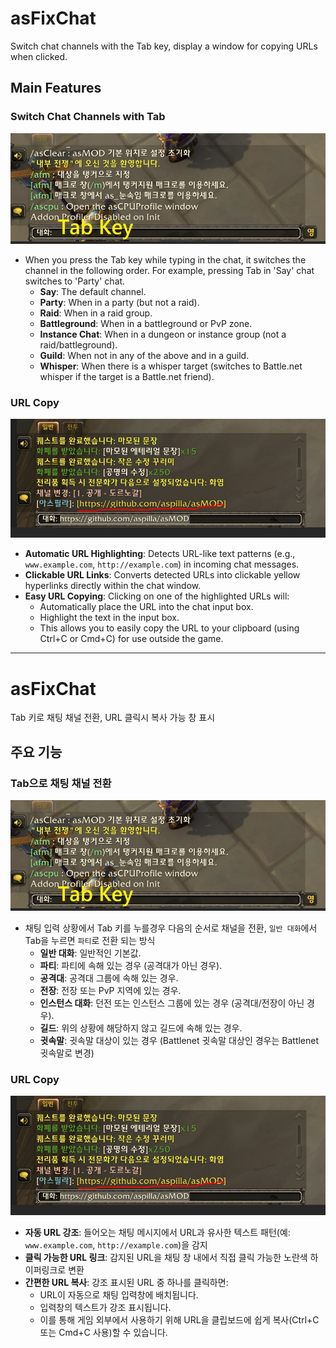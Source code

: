 # asFixChat

Switch chat channels with the Tab key, display a window for copying URLs when clicked.

## Main Features

### Switch Chat Channels with Tab
![Tab Switching](https://github.com/aspilla/asMOD/blob/main/.Pictures/asFixChatTab.jpg?raw=true)
*   When you press the Tab key while typing in the chat, it switches the channel in the following order. For example, pressing Tab in 'Say' chat switches to 'Party' chat.
    *   **Say**: The default channel.
    *   **Party**: When in a party (but not a raid).
    *   **Raid**: When in a raid group.
    *   **Battleground**: When in a battleground or PvP zone.
    *   **Instance Chat**: When in a dungeon or instance group (not a raid/battleground).
    *   **Guild**: When not in any of the above and in a guild.
    *   **Whisper**: When there is a whisper target (switches to Battle.net whisper if the target is a Battle.net friend).

### URL Copy

![URL Copy](https://github.com/aspilla/asMOD/blob/main/.Pictures/asFixChat.jpg?raw=true)
*   **Automatic URL Highlighting**: Detects URL-like text patterns (e.g., `www.example.com`, `http://example.com`) in incoming chat messages.
*   **Clickable URL Links**: Converts detected URLs into clickable yellow hyperlinks directly within the chat window.
*   **Easy URL Copying**: Clicking on one of the highlighted URLs will:
    *   Automatically place the URL into the chat input box.
    *   Highlight the text in the input box.
    *   This allows you to easily copy the URL to your clipboard (using Ctrl+C or Cmd+C) for use outside the game.

---

# asFixChat

Tab 키로 채팅 채널 전환, URL 클릭시 복사 가능 창 표시

## 주요 기능

### Tab으로 채팅 채널 전환 
![URL](https://github.com/aspilla/asMOD/blob/main/.Pictures/asFixChatTab.jpg?raw=true)
*   채팅 입력 상황에서 Tab 키를 누를경우 다음의 순서로 채널을 전환, `일반 대화`에서 Tab을 누르면 `파티`로 전환 되는 방식
    *   **일반 대화**: 일반적인 기본값.
    *   **파티**: 파티에 속해 있는 경우 (공격대가 아닌 경우).
    *   **공격대**: 공격대 그룹에 속해 있는 경우.
    *   **전장**: 전장 또는 PvP 지역에 있는 경우.
    *   **인스턴스 대화**: 던전 또는 인스턴스 그룹에 있는 경우 (공격대/전장이 아닌 경우).
    *   **길드**: 위의 상황에 해당하지 않고 길드에 속해 있는 경우.
    *   **귓속말**: 귓속말 대상이 있는 경우 (Battlenet 귓속말 대상인 경우는 Battlenet 귓속말로 변경)
    

### URL Copy

![URL](https://github.com/aspilla/asMOD/blob/main/.Pictures/asFixChat.jpg?raw=true)
*   **자동 URL 강조**: 들어오는 채팅 메시지에서 URL과 유사한 텍스트 패턴(예: `www.example.com`, `http://example.com`)을 감지
*   **클릭 가능한 URL 링크**: 감지된 URL을 채팅 창 내에서 직접 클릭 가능한 노란색 하이퍼링크로 변환
*   **간편한 URL 복사**: 강조 표시된 URL 중 하나를 클릭하면:
    *   URL이 자동으로 채팅 입력창에 배치됩니다.
    *   입력창의 텍스트가 강조 표시됩니다.
    *   이를 통해 게임 외부에서 사용하기 위해 URL을 클립보드에 쉽게 복사(Ctrl+C 또는 Cmd+C 사용)할 수 있습니다.
